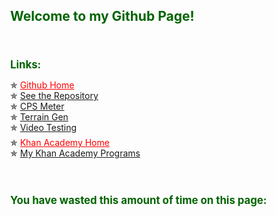 <html>
  <head>
    <meta charset="utf-8">
    <script src="https://cdnjs.cloudflare.com/ajax/libs/processing.js/1.4.8/processing.min.js"></script>
    <style>
      body {position: absolute;}
      h1 {color: #006400; font-weight: bold; font-size: 150%;}
      h2 {color: #006400; font-size: 120%;}
      p {color: #000000;}
      a {text-decoration: underline;}
    </style>
  </head>
  <body>
    <h1>Welcome to my Github Page!</h1>
    <br>
    <h2>Links:</h2>
    ✯ <a style="color:red;" href="https://github.com">Github Home</a>
    <br>
    ✯ <a href="https://github.com/Anthony-Wilson-Programming/Anthony-Wilson-Programming.github.io">See the Repository</a>
    <br>
    ✯ <a href="https://anthony-wilson-programming.github.io/CPS/">CPS Meter</a>
    <br>
    ✯ <a href="https://anthony-wilson-programming.github.io/Terrain_Gen/">Terrain Gen</a>
    <br>
    ✯ <a href="https://anthony-wilson-programming.github.io/Video/">Video Testing</a>
    <br>
    <br style="line-height:50%;">
    ✯ <a style="color:red;" href="https://www.khanacademy.org">Khan Academy Home</a>
    <br>
    ✯ <a href="https://www.khanacademy.org/profile/Awilsonprogramming/projects">My Khan Academy Programs</a>
    <br>
    <br>
    <br>
    <h2>You have wasted this amount of time on this page:</h2>
    <script type="text/processing" data-processing-target="processing-canvas">
      void setup(){
        size(500,60);
        frameRate(1000);
      }
      
      void draw(){
        noSmooth();
        background(255);
        fill(0);
        noStroke();
        textAlign(LEFT,CENTER);
        textSize(50);
        
        text(floor(millis()/1000/60/60)+":"+floor(millis()/1000/60)%60+":"+floor(millis()/1000)%60+"." +floor(millis()/100)%10+""+floor(millis()/10)%10+""+floor(millis()/1)%10,5,height/2);
      }
    </script>
    <canvas id="processing-canvas"> </canvas>
    <br>
    <br>
  </body>
</html>
